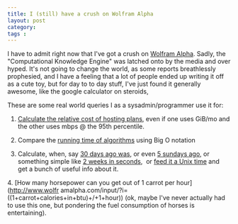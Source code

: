 ```yaml
---
title: I (still) have a crush on Wolfram Alpha
layout: post
category: 
tags : 
---
```





I have to admit right now that I've got a crush on [Wolfram
Alpha](http://www.wolframalpha.com). Sadly, the "Computational Knowledge
Engine" was latched onto by the media and over hyped. It's not going to change
the world, as some reports breathlessly prophesied, and I have a feeling that
a lot of people ended up writing it off as a cute toy, but for day to to day
stuff, I've just found it generally awesome, like the google calculator on
steroids,

These are some real world queries I as a sysadmin/programmer use it for:

1. [Calculate the relative cost of hosting plans](http://www.wolframalpha.com/input/?i=12000+gb+per+month+at+%240.30/gb+vs+(200+mbps)+at+%249/mbps/month), even if one uses GiB/mo and the other uses mbps @ the 95th percentile.

2. Compare the [running time of algorithms](http://www.wolframalpha.com/input/?i=Plot+%5B%7B1%2Clog+x%2Cx%2C+x+log+x%7D%2C+%7Bx%2C+1%2C+10%7D%5D+) using Big O notation

3. Calculate, when, say [30 days ago was](http://www.wolframalpha.com/input/?i=30+days+ago), or even [5 sundays ago](http://www.wolframalpha.com/input/?i=5+sundays+ago), or something simple like [2 weeks in seconds](http://www.wolframalpha.com/input/?i=2+weeks+in+seconds),  or [feed it a Unix time](http://www.wolframalpha.com/input/?i=unixtime+1271994103) and get a bunch of useful info about it. 

4. [How many horsepower can you get out of 1 carrot per hour](http://www.wolfr
amalpha.com/input/?i=((1+carrot+calories+in+btu)+/+1+hour)) (ok, maybe I've
never actually had to use this one, but pondering the fuel consumption of
horses is entertaining).

